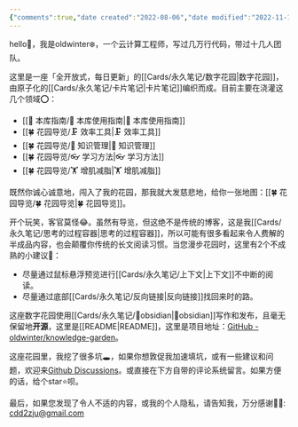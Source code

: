```yaml
---
{"comments":true,"date created":"2022-08-06","date modified":"2022-11-12","id":"home","layout":"page","permalink":"/about-the-garden/","tags":["本库教程","gardenEntry"],"title":"AboutTheGarden","description":"上面这些字段，大多是为了适配第三方发布方案，如hugo和jekyll。","repeat":"daily","due_at":"2022-11-12T19:30:22.381+08:00","dg-home":true,"dg-publish":true,"dgPassFrontmatter":true}
---
```



hello👋，我是oldwinter❄️，一个云计算工程师，写过几万行代码，带过十几人团队。

这里是一座「全开放式，每日更新」的[[Cards/永久笔记/数字花园\|数字花园]]，由原子化的[[Cards/永久笔记/卡片笔记\|卡片笔记]]编织而成。目前主要在浇灌这几个领域⭕：

- [[🧰 本库指南/🧰 本库使用指南\|🧰 本库使用指南]]
- [[🍀 花园导览/🗜 效率工具\|🗜 效率工具]]
- [[🍀 花园导览/🧀 知识管理\|🧀 知识管理]]
- [[🍀 花园导览/👓 学习方法\|👓 学习方法]]
- [[🍀 花园导览/🏋 增肌减脂\|🏋 增肌减脂]]

既然你诚心诚意地，闯入了我的花园，那我就大发慈悲地，给你一张地图：[[🍀 花园导览/🍀 花园导览\|🍀 花园导览]]。

开个玩笑，客官莫怪😂。虽然有导览，但这绝不是传统的博客，这是我[[Cards/永久笔记/思考的过程容器\|思考的过程容器]]，所以可能有很多看起来令人费解的半成品内容，也会颠覆你传统的长文阅读习惯。当您漫步花园时，这里有2个不成熟的小建议💁：

- 尽量通过鼠标悬浮预览进行[[Cards/永久笔记/上下文\|上下文]]不中断的阅读。
- 尽量通过底部[[Cards/永久笔记/反向链接\|反向链接]]找回来时的路。

这座数字花园使用[[Cards/永久笔记/🤖obsidian\|🤖obsidian]]写作和发布，且毫无保留地**开源**，这里是[[README\|README]]，这里是项目地址：[GitHub - oldwinter/knowledge-garden](https://github.com/oldwinter/knowledge-garden)。

这座花园里，我挖了很多坑🕳，如果你想敦促我加速填坑，或有一些建议和问题，欢迎来[Github Discussions](https://github.com/oldwinter/knowledge-garden/discussions)。或直接在下方自带的评论系统留言。如果方便的话，给个star⭐️呗。

最后，如果您发现了令人不适的内容，或我的个人隐私，请告知我，万分感谢🦀🦀: cdd2zju@gmail.com
